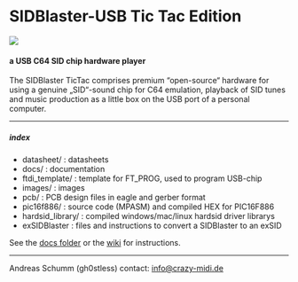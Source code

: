# SIDBlaster-USB Tic Tac Edition
![](./images/sidblaster.jpg)
#### a USB C64 SID chip hardware player
The SIDBlaster TicTac comprises premium “open-source“ hardware for using a genuine „SID“-sound chip for C64 emulation, playback of SID tunes and music production as a little box on the USB port of a personal computer.

- - -

##### index
* datasheet/         : datasheets
* docs/                   : documentation
* ftdi_template/    : template for FT_PROG, used to program USB-chip
* images/                : images
* pcb/                     : PCB design files in eagle and gerber format
* pic16f886/	 : source code (MPASM) and compiled HEX for PIC16F886
* hardsid_library/ : compiled windows/mac/linux hardsid driver librarys
* exSIDBlaster         : files and instructions to convert a SIDBlaster to an exSID

See the [docs folder](./docs) or the [wiki](https://github.com/gh0stless/SIDBlaster-USB-Tic-Tac-Edition/wiki) for instructions.

- - -

Andreas Schumm (gh0stless)
contact: info@crazy-midi.de

